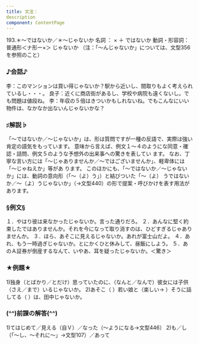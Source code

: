```yaml
---
title: 文法：
description
component: ContentPage
---
```



193.＊～ではないか／＊～じゃないか
名詞 ： × ＋ ではないか
動詞・形容詞：普通形＜ナ形ー×＞ じゃないか
（注：「～んじゃないか」については、文型356を参照のこと）
### ♪会話♪
李：このマンションは買い得じゃないか？駅から近いし、間取りもよく考えられているし・・・。 良子：近くに商店街があるし、学校や病院も遠くないし。でも問題は値段ね。
李：年収の５倍はきついかもしれないね。でもこんなにいい物件は、なかなか出ないんじゃないかな？
### ♯解説♭
「～ではないか／～じゃないか」は、形は質問ですが一種の反語で、実際は強い肯定の語気をもっています。 意味から言えば、例文１～４のようにな同意・確認・詰問、例文５のような予想外の出来事への驚きを表してい ます。
なお、丁寧な言い方には「～じゃありませんか／～ではございませんか」、軽卑体には「～じゃねえか」等があ ります。
このほかにも、「～ではないか／～じゃないか」には、動詞の意向形（「～（よ）う」）と結びついた「～（よ） うではないか／～（よ）うじゃないか」（→文型440）の形で提案・呼びかけを表す用法があります。
### §例文§
１．やはり彼は来なかったじゃないか。言った通りだろ。
２．あんなに堅く約束したではありませんか。それを今になって取り消すのは、ひどすぎるじゃありませんか。
３．ほら、あそこに見えるじゃないか。あれが富士山だよ。
４．あれ、もう一時過ぎじゃないか。とにかくひと休みして、昼飯にしよう。
５．あのＡ証券が倒産するなんて、いやあ、耳を疑ったじゃないか。＜驚き＞
### ★例題★
1)独身（とばかり／とだけ）思っていたのに、（なんと／なんで）彼女には子供（さえ／まで）いるじゃないか。
2)あそこ（ ）若い娘と（楽しい→ ）そうに話してる（ ）は、田中じゃないか。
### (^^)前課の解答(^^)
1)てはじめて／見える（自Ｖ）／なった（～ようになる→文型446）
2)も／し（「～し、～それに～」→文型107）／あって
